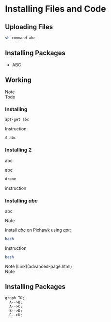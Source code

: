 # Installing Files and Code

## Uploading Files



<div class="host-code"></div>

```sh
sh command abc
```

## Installing Packages



* ABC


## Working

<aside class="note">
Note
</aside>

<aside class="todo">
Todo
</aside>


### Installing

```sh
apt-get abc
```

Instruction:

```sh
$ abc
```

### Installing 2


<aside class="note">
abc
</aside>

abc
<div class="host-code"></div>

```sh
drone 
```

instruction


### Installing _abc_

abc

<aside class="note">
Note
</aside>

Install _abc_ on Pixhawk using _apt_:

```sh
bash
```

Instruction

```sh
bash
```


<aside class="note">
Note [Link](advanced-page.html)
</aside>

<aside class="note">
Note
</aside>

## Installing Packages

```mermaid
graph TD;
  A-->B;
  A-->C;
  B-->D;
  C-->D;
```
